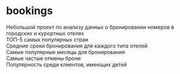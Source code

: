 # bookings
Небольшой проект по анализу данных о бронировании номеров в городских и курортных отелях  
ТОП-5 самых популярных стран  
Средние сроки бронирования для каждого типа отелей  
Самые популярные месяцы для бронирования  
Самые частые отмены брони  
Популярность среди клиентов, имеющих детей
